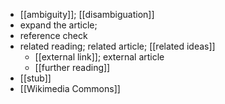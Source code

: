 - [[ambiguity]]; [[disambiguation]]
- expand the article;
- reference check
- related reading; related article; [[related ideas]]
    - [[external link]]; external article
    - [[further reading]]
- [[stub]]
- [[Wikimedia Commons]]
